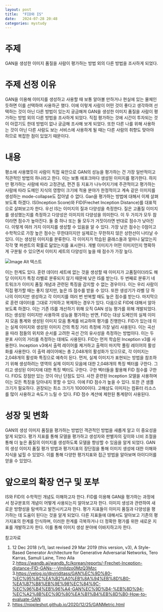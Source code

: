 ```yaml
---
layout: post
title:  "FID와 IS"
date:   2024-07-28 20:48
categories: mystudy
---
```

# 주제
GAN을 생성한 이미지 품질을 사람이 평가하는 방법 외의 다른 방법을 조사하게 되었다.

# 주제 선정 이유
GAN을 이용해 이미지를 생성하고 사용할 때 보통 알아볼 만하거나 현실에 있는 물체인 듯하면 이를 선택하여 사용하곤 했다. 이에 이렇게 사람이 어떤 것이 좋다고 생각하여 선택하는 것이 아닌 다른 방법이 있는지 궁금해져 GAN을 생성한 이미지 품질을 사람이 평가하는 방법 외의 다른 방법을 조사하게 되었다.
직접 평가하는 것에 시간이 투자되는 것이 아깝기도 한데 방법이 없나 궁금해 조사해 보게 되었다. 또한 다른 나를 위해 사용하는 것이 아닌 다른 사람도 보는 서비스에 사용하게 될 때는 다른 사람의 취향도 맞아야 하므로 복잡한 점이 있었기 때문이다.

# 내용
평소에 사용했듯이 사람이 직접 육안으로 GAN의 성능을 평가하는 건 가장 일반적이고 직관적인 방법의 하나라고 한다. 이는 보통 에포크마다 생성된 이미지를 평가한다. 하지만 평가하는 사람에 따라 고정관념, 편견 등 지표가 나누어지기에 주관적이고 평가하는 사람에 따라 도메인 지식의 영향이 크기에 적용 분야가 한정적이고 계속 같은 이미지를 생성하는 mode-collapse도 잡아낼 수 없다.
Gan을 평가하는 방법에 대해서 이제 살펴보도록 하겠다. IS(Inception Score)와 FID(Frechet Inception Distance)를 대표적으로 살펴보고자 한다.
우선 IS는 이미지의 질과 다양성을 측정한다. 질은 고품질 이미지를 생성했는지를 측정하고 다양성은 이미지의 다양성을 의미한다. 이 두 가지가 모두 참이라면 점수가 높아진다. 둘 중 하나 또는 둘 모두가 거짓이라면 반대로 점수가 낮아진다. 이렇게 여러 가지 이미지를 생성할 수 있음을 알 수 있다. 가장 낮은 점수는 0점이고 수학적으로 가장 높은 점수는 무한대이지만 실제로는 무한하지 않은 상한선이 나타날 수 있다. 이는 생성된 이미지를 분류한다. 각 이미지가 학습된 클래스들과 얼마나 닮았는지 각각 몇 퍼센트의 확률로 닮았는지를 표시한다. 개별 이미지가 어떤 이미지인지 명확하게 구분될 수 있으면서 이미지 세트의 다양성이 높을 때 점수가 가장 높다. 

![Image Alt 텍스트](/assets/img/FID와IS.png)

이는 한계도 있다. 훈련 데이터 세트에 없는 것을 생성할 때 이미지가 고품질이더라도 해당 이미지가 특정 라벨로 분류되지 않기 때문에 낮은 IS를 받는다. 두 번째로 분류기 네트워크가 이미지 품질 개념과 관련된 특징을 감지할 수 없는 경우이다. 이는 우리 사람이 직접 평가할 때는 좋지 않지만, 높은 IS 점수를 받을 수 있다. 또한 생성기가 라벨 당 하나의 이미지만 생성하고 각 이미지를 여러 번 반복할 때도 높은 점수를 받는다. 마지막으로 훈련 데이터를 그대로 기억하고 복제하는 경우가 있다.
다음으로 FID에 대해서 알아보도록 하겠다. 이는 기존 IS를 개선하기 위해 오직 GAN 성능 평가를 위해 개발되었다. IS는 생성된 이미지만 사용하여 성능을 평가하는 반면, FID는 대상 도메인의 실제 이미지 모음 통계와 생성된 이미지 모음 통계를 비교하여 평가를 진행한다. FID가 있는데 이는 실제 이미지와 생성된 이미지 간의 특징 거리 측정에 가장 널리 사용된다. 이는 곡선을 따라 점들의 위치와 순서를 고려한 곡선 간의 유사성을 측정하는 방법이다. 이는 두 분포 사이의 거리를 측정하는 데에도 사용된다. FID는 먼저 학습된 Inception v3를 사용한다. Inception v3에서 출력 레이어를 제거하고 출력이 마지막 풀링 레이어의 활성화를 사용한다. 이 출력 레이어에는 총 2,048개의 활성화가 있으므로, 각 이미지는 2,048개의 활성화 특징으로 예측이 된다. 먼저, 실제 이미지가 표현되는 방법을 참조하기 위해 생성하려는 영역의 실제 이미지 모음에 대한 2,048개의 특징 벡터를 구한다. 그리고 생성된 이미지에 대한 특징 벡터도 구한다. 구한 벡터들을 활용해 FID 점수를 구한다.
FID도 장점만 있는 것이 아닌 단점도 있다. 사전 훈련된 Inception 모델을 사용하며 이는 모든 특징을 담아내지 못할 수 있다. 이에 FID 점수가 높을 수 있다. 또한 큰 샘플 크기가 필요하다. 권장되는 최소 크기가 10000이다. 고해상도 이미지는 컴퓨터 리소스를 많이 사용하고 속도가 느릴 수 있다. FID 점수 계산에 제한된 통계량이 사용된다.

# 성장 및 변화
GAN의 생성 이미지 품질을 평가하는 방법인 객관적인 방법을 새롭게 알고 이 중요성을 알게 되었다. 평가 지표를 통해 모델을 평가하고 생성자와 판별자의 깊이와 너비 조절을 통해 더 높은 품질의 이미지를 생성하도록 모델을 향상할 수 있음을 알게 되었다.
GAN의 생성 이미지 품질 평가 방법과 평가지표의 장단점을 통해 이미지 생성에 대한 이해와 지식을 넓힐 수 있었다. 이를 통해 다양한 평가지표와 접근 방법을 알아보며 아이디어를 얻을 수 있었다.

# 앞으로의 확장 연구 및 포부
IS와 FID의 수학적인 개념도 이해하고자 한다. FID를 이용해 GAN을 평가하는 과정에서 정규분포의 개념이 어떻게 사용되는지 알아보고자 한다.
이미지 생성과 관련하여 새로운 방향성을 탐색하고 발전시키고자 한다. 평가 지표들이 이미지 품질과 다양성을 평가하는 데 도움이 된다는 것을 알게 되었다. 다른 지표들에 대해서도 알아보고 기존의 평가지표의 한계를 인식하며, 이러한 한계를 극복하거나 더 정확한 평가를 위한 새로운 지표를 개발하고자 한다. 이를 통해 이미지 생성 분야에 이바지하고자 한다.

참고자료
1. 12 Dec 2018 (v1), last revised 29 Mar 2019 (this version, v3), A Style-Based Generator Architecture for Generative Adversarial Networks, Tero Karras, Samuli Laine, Timo Aila
2.https://wandb.ai/wandb_fc/korean/reports/-Frechet-Inception-distance-FID-GANs---Vmlldzo0MzQ3Mzc
3.https://velog.io/@viriditass/GAN%EC%9D%80-%EC%95%8C%EA%B2%A0%EB%8A%94%EB%8D%B0-%EA%B7%B8%EB%9E%98%EC%84%9C-%EC%96%B4%EB%96%A4-GAN%EC%9D%B4-%EB%8D%94-%EC%A2%8B%EC%9D%80%EA%B1%B4%EB%8D%B0-How-to-evaluate-GAN
4. https://nippleshot.github.io/2020/12/25/GANMetric.html
